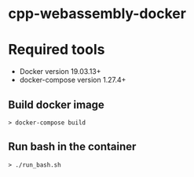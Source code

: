 # cpp-webassembly-docker

# Required tools

- Docker version 19.03.13+
- docker-compose version 1.27.4+

## Build docker image

```
> docker-compose build
```

## Run bash in the container

```
> ./run_bash.sh
```
